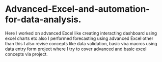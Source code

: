 # Advanced-Excel-and-automation-for-data-analysis.


Here I worked on advanced Excel like creating interacting dashboard using excel charts etc also I performed forecasting using advanced Excel other than this I also revise concepts like data validation, basic vba macros using data entry form project where I try to cover advanced and basic excel concepts via project.
